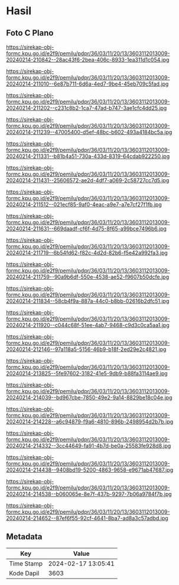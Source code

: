 # Hasil

## Foto C Plano

https://sirekap-obj-formc.kpu.go.id/e2f9/pemilu/pdpr/36/03/11/20/13/3603112013009-20240214-210842--28ac43f6-2bea-406c-8933-1ea311d1c054.jpg

https://sirekap-obj-formc.kpu.go.id/e2f9/pemilu/pdpr/36/03/11/20/13/3603112013009-20240214-211010--6e87b711-6d6a-4ed7-9be4-45eb709c5fad.jpg

https://sirekap-obj-formc.kpu.go.id/e2f9/pemilu/pdpr/36/03/11/20/13/3603112013009-20240214-211202--c231c8b2-1ca7-47ad-b747-3ae1cfc4dd25.jpg

https://sirekap-obj-formc.kpu.go.id/e2f9/pemilu/pdpr/36/03/11/20/13/3603112013009-20240214-211239--47005400-d5ef-48bc-b602-493a4184bc5a.jpg

https://sirekap-obj-formc.kpu.go.id/e2f9/pemilu/pdpr/36/03/11/20/13/3603112013009-20240214-211331--b81b4a51-730a-433d-8319-64cdab922250.jpg

https://sirekap-obj-formc.kpu.go.id/e2f9/pemilu/pdpr/36/03/11/20/13/3603112013009-20240214-211431--25606572-ae2d-4df7-a069-2c58727cc7d5.jpg

https://sirekap-obj-formc.kpu.go.id/e2f9/pemilu/pdpr/36/03/11/20/13/3603112013009-20240214-211512--021ecf85-9af0-4eac-a9e7-a7e7cf27f1fb.jpg

https://sirekap-obj-formc.kpu.go.id/e2f9/pemilu/pdpr/36/03/11/20/13/3603112013009-20240214-211631--669daadf-cf6f-4d75-8f65-a99bce7496b6.jpg

https://sirekap-obj-formc.kpu.go.id/e2f9/pemilu/pdpr/36/03/11/20/13/3603112013009-20240214-211719--6b54fd62-f82c-4d2d-82b6-f5e42a992fa3.jpg

https://sirekap-obj-formc.kpu.go.id/e2f9/pemilu/pdpr/36/03/11/20/13/3603112013009-20240214-211759--90a9b6df-550e-4538-ae52-f9607b50dcfe.jpg

https://sirekap-obj-formc.kpu.go.id/e2f9/pemilu/pdpr/36/03/11/20/13/3603112013009-20240214-211834--58cb4f9a-887a-44c0-b8bb-02616b2dfc51.jpg

https://sirekap-obj-formc.kpu.go.id/e2f9/pemilu/pdpr/36/03/11/20/13/3603112013009-20240214-211920--c044c68f-51ee-4ab7-9468-c9d3c0ca5aa1.jpg

https://sirekap-obj-formc.kpu.go.id/e2f9/pemilu/pdpr/36/03/11/20/13/3603112013009-20240214-212146--97a118a5-5156-46b9-b18f-2ed29e2c4821.jpg

https://sirekap-obj-formc.kpu.go.id/e2f9/pemilu/pdpr/36/03/11/20/13/3603112013009-20240214-213825--5fe97602-3182-41e5-9db9-b88fa3114ae9.jpg

https://sirekap-obj-formc.kpu.go.id/e2f9/pemilu/pdpr/36/03/11/20/13/3603112013009-20240214-214039--bd967cbe-7850-49e2-9a14-8829be18c04e.jpg

https://sirekap-obj-formc.kpu.go.id/e2f9/pemilu/pdpr/36/03/11/20/13/3603112013009-20240214-214228--a6c94879-f9a6-4810-896b-2498954d2b7b.jpg

https://sirekap-obj-formc.kpu.go.id/e2f9/pemilu/pdpr/36/03/11/20/13/3603112013009-20240214-214332--3cc44649-fa91-4b7d-be0a-25583fe928d8.jpg

https://sirekap-obj-formc.kpu.go.id/e2f9/pemilu/pdpr/36/03/11/20/13/3603112013009-20240214-214438--9408bd19-5200-4863-9658-e9671ab47687.jpg

https://sirekap-obj-formc.kpu.go.id/e2f9/pemilu/pdpr/36/03/11/20/13/3603112013009-20240214-214538--b060065e-8e7f-437b-9297-7b06a9784f7b.jpg

https://sirekap-obj-formc.kpu.go.id/e2f9/pemilu/pdpr/36/03/11/20/13/3603112013009-20240214-214652--87ef6f55-92cf-4641-8ba7-ad8a3c57adbd.jpg


## Metadata

| Key        | Value               |
| ---------- | ------------------- |
| Time Stamp | 2024-02-17 13:05:41 |
| Kode Dapil | 3603                |



